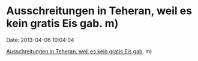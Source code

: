 Ausschreitungen in Teheran, weil es kein gratis Eis gab. m)
===========================================================

Date: 2013-04-06 10:04:04

[Ausschreitungen in Teheran, weil es kein gratis Eis
gab](http://www.telegraph.co.uk/news/worldnews/middleeast/iran/9975129/Riot-in-Tehran-after-dairy-firm-fails-to-distribute-ice-cream-from-giant-tub.html).
m)
